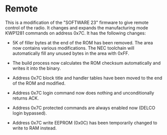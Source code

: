 # Remote

This is a modification of the "SOFTWARE 23" firmware to give remote control of the radio.  It changes and expands the manufacturing mode KWP1281 commands on address 0x7C.  It has the following changes:

 - 5K of filler bytes at the end of the ROM has been removed.  The area now contains various modifications.  The NEC toolchain will automatically fill any unused bytes in the area with 0xFF.

 - The build process now calculates the ROM checksum automatically and writes it into the binary.

 - Address 0x7C block title and handler tables have been moved to the end of the ROM and modified.

 - Address 0x7C login command now does nothing and unconditionally returns ACK.

 - Address 0x7C protected commands are always enabled now (DELCO login bypassed).

 - Address 0x7C write EEPROM (0x0C) has been temporarily changed to write to RAM instead.

